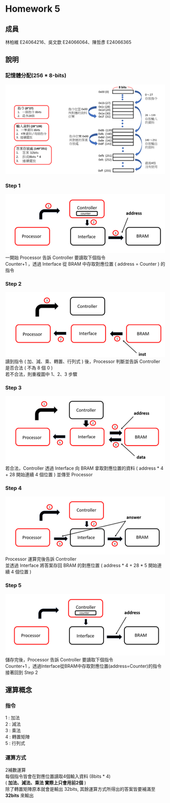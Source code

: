 # Homework 5
## 成員
林柏維 E24064216、吳文歆 E24066064、陳哲彥 E24066365
## 說明  
### 記憶體分配(256 * 8-bits)  
![1](images/1.PNG)  
### Step 1
![2](images/2.PNG)  
一開始 Processor 告訴 Controller 要讀取下個指令  
Counter+1 ，透過 Interface 從 BRAM 中存取對應位置 ( address = Counter ) 的指令 
### Step 2
![3](images/3.PNG)  
讀到指令 ( 加、減、乘、轉置、行列式 ) 後，Processor 判斷並告訴 Controller 是否合法 ( 不為 8 個 0 )  
若不合法，則重複圖中 1、2、3 步驟  
### Step 3
![4](images/4.PNG)  
若合法，Controller 透過 Interface 向 BRAM 拿取對應位置的資料 ( address * 4 + 28 開始連續 4 個位置 ) 並傳至 Processor  
### Step 4
![5](images/5.PNG)  
Processor 運算完後告訴 Controller  
並透過 Interface 將答案存回 BRAM 的對應位置 ( address * 4 + 28 * 5 開始連續 4 個位置 )  
### Step 5
![6](images/6.PNG)  
儲存完後，Processor 告訴 Controller 要讀取下個指令  
Counter+1 ，透過Interface從BRAM中存取對應位置(address=Counter)的指令  
接著回到 Step 2 
## 運算概念   
### 指令  
  1 : 加法  
  2 : 減法  
  3 : 乘法  
  4 : 轉置矩陣  
  5 : 行列式  
### 運算方式  
2補數運算  
每個指令皆會在對應位置讀取4個輸入資料 (8bits * 4)  
( **加法、減法、乘法 實際上只會用前2個** )  
除了轉置矩陣原本就會是輸出 32bits, 其餘運算方式所得出的答案皆要補滿至 **32bits** 來輸出  
